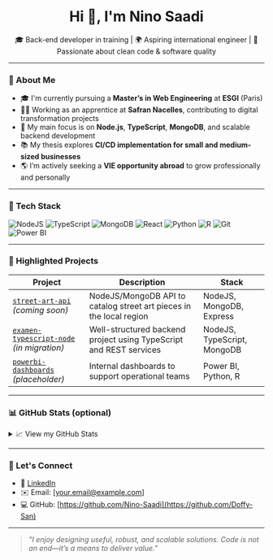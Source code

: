 <h1 align="center">Hi 👋, I'm Nino Saadi</h1>
<p align="center">🎓 Back-end developer in training | 🌍 Aspiring international engineer | 🚀 Passionate about clean code & software quality</p>

---

### 📍 About Me

- 🎓 I'm currently pursuing a **Master’s in Web Engineering** at **ESGI** (Paris)
- 👨‍💻 Working as an apprentice at **Safran Nacelles**, contributing to digital transformation projects
- 🧠 My main focus is on **Node.js**, **TypeScript**, **MongoDB**, and scalable backend development
- 📚 My thesis explores **CI/CD implementation for small and medium-sized businesses**
- 🌎 I’m actively seeking a **VIE opportunity abroad** to grow professionally and personally

---

### 🧰 Tech Stack

![NodeJS](https://img.shields.io/badge/-Node.js-339933?style=flat&logo=nodedotjs&logoColor=white)
![TypeScript](https://img.shields.io/badge/-TypeScript-3178C6?style=flat&logo=typescript&logoColor=white)
![MongoDB](https://img.shields.io/badge/-MongoDB-47A248?style=flat&logo=mongodb&logoColor=white)
![React](https://img.shields.io/badge/-React-61DAFB?style=flat&logo=react&logoColor=black)
![Python](https://img.shields.io/badge/-Python-3776AB?style=flat&logo=python&logoColor=white)
![R](https://img.shields.io/badge/-R-276DC3?style=flat&logo=r&logoColor=white)
![Git](https://img.shields.io/badge/-Git-F05032?style=flat&logo=git&logoColor=white)
![Power BI](https://img.shields.io/badge/-PowerBI-F2C811?style=flat&logo=powerbi&logoColor=black)

---

### 💼 Highlighted Projects

| Project | Description | Stack |
|--------|-------------|-------|
| [`street-art-api`](https://github.com/Doffy-San/street-art-api) _(coming soon)_ | NodeJS/MongoDB API to catalog street art pieces in the local region | NodeJS, MongoDB, Express |
| [`examen-typescript-node`](https://github.com/Doffy-San/examen-typescript-node) _(in migration)_ | Well-structured backend project using TypeScript and REST services | NodeJS, TypeScript, MongoDB |
| [`powerbi-dashboards`](https://github.com/Doffy-San/powerbi-dashboards) _(placeholder)_ | Internal dashboards to support operational teams | Power BI, Python, R |

---

### 📊 GitHub Stats (optional)

<details>
<summary>📈 View my GitHub Stats</summary>

![GitHub Stats](https://github-readme-stats.vercel.app/api?username=Doffy-Sani&show_icons=true&theme=default&hide=stars,issues)

</details>

---

### 🤝 Let's Connect

- 💼 [LinkedIn](https://www.linkedin.com/in/nino-saadi-862405205/)
- ✉️ Email: [your.email@example.com]
- 💻 GitHub: [https://github.com/Nino-Saadi](https://github.com/Doffy-San)

---

> _"I enjoy designing useful, robust, and scalable solutions. Code is not an end—it’s a means to deliver value."_  
